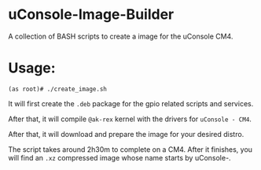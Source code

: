 # uConsole-Image-Builder
A collection of BASH scripts to create a image for the uConsole CM4.

# Usage:

```(as root)# ./create_image.sh```

It will first create the ```.deb``` package for the gpio related scripts and services.

After that, it will compile ```@ak-rex``` kernel with the drivers for ```uConsole - CM4```.

After that, it will download and prepare the image for your desired distro.

The script takes around 2h30m to complete on a CM4. After it finishes, you will
find an ```.xz``` compressed image whose name starts by uConsole-.

